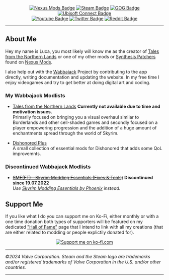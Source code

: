<!-- markdownlint-disable MD033 -->

<div id="header" align="center">
  <!--<img src="https://avatars.githubusercontent.com/u/52624146" width="100"/>-->
  <div id="badges">
    <a href="https://www.nexusmods.com/users/42051055"><img src="https://img.shields.io/badge/Nexus%20Mods-%23E6832B?style=for-the-badge&logo=nexusmods&logoColor=white" alt="Nexus Mods Badge"/></a>
    <a href="https://steamcommunity.com/id/EzioTheDeadPoet/"><img src="https://img.shields.io/badge/Steam-black?style=for-the-badge&logo=steam&logoColor=white" alt="Steam Badge"/></a>
    <a href="https://www.gog.com/u/EzioTheDeadPoet"><img src="https://img.shields.io/badge/GOG-%2386328A?style=for-the-badge&logo=gogdotcom&logoColor=white" alt="GOG Badge"/></a>
    <a href="https://ubisoftconnect.com/en-US/profile/Sw33tChiliSauce"><img src="https://img.shields.io/badge/Ubisoft%20Connect-%23000?style=for-the-badge&logo=ubisoft&logoColor=white" alt="Ubisoft Connect Badge"/></a>
  </div>
  <div id="badges-2">
    <a href="https://www.youtube.com/@eziothedeadpoet"><img src="https://img.shields.io/badge/YouTube-red?style=for-the-badge&logo=youtube&logoColor=white" alt="Youtube Badge"/></a>
    <a href="https://twitter.com/eziothedeadpoet"><img src="https://img.shields.io/badge/Twitter-black?style=for-the-badge&logo=x&logoColor=white" alt="Twitter Badge"/></a>
    <a href="https://www.reddit.com/user/EzioTheDeadPoet"><img src="https://img.shields.io/badge/reddit-%23FF4500?style=for-the-badge&logo=reddit&logoColor=white" alt="Reddit Badge"/></a>
  </div>
</div>

---

## About Me

Hey my name is Luca, you most likely will know me as the creator of [Tales from the Northern Lands](https://eziothedeadpoet.github.io/Tales-from-the-Northern-Lands/) or one of my other mods or [Synthesis Patchers](https://github.com/Mutagen-Modding/Synthesis/wiki#what-does-synthesis-do) found on [Nexus Mods](https://www.nexusmods.com/users/42051055?tab=user+files).

I also help out with the [Wabbajack](https://www.wabbajack.org/) Project by contributing to the app directly, writing documentation and updating the website. In my free time I enjoy videogames and try to get better at doing digital art and coding.

### My Wabbajack Modlists

- [Tales from the Northern Lands](https://eziothedeadpoet.github.io/Tales-from-the-Northern-Lands/) **Currently not available due to time and motivation issues.**  
  Primarily focused on bringing you a visual overhaul similar to Borderlands and other cell-shaded games and secondly focused on a player empowering progression and the addition of a huge amount of enchantments spread through the world of Skyrim.

- [Dishonored Plus](https://dishonored-plus.eziothedeadpoet.at/)  
  A small collection of essential mods for Dishonored that adds some QoL improvemnts.

### Discontinued Wabbajack Modlists

- ~~[SME(FT) - Skyrim Modding Essentials (Fixes & Tools)](https://eziothedeadpoet.github.io/SME-FT-/)~~ **Discontinued since 19.07.2022**  
*Use [Skyrim Modding Essentials by Phoenix](https://thephoenixflavour.com/sme/) instead.*

## Support Me

If you like what I do you can support me on Ko-Fi, either monthly or with a one time donation both types of supporters will be featured on my dedicated ["Hall of Fame"](https://aboutme.eziothedeadpoet.at/HALLOFFAME.html) page that I intend to link with all my creations (that are either related to modding or people explictily donated for).

<div align="center">
  <a href='https://ko-fi.com/eziothedeadpoet' target='_blank'><img class="ko-fi" src='https://storage.ko-fi.com/cdn/brandasset/kofi_s_tag_white.png?' border='0' alt='Support me on ko-fi.com'/></a>
</div>

<!-- markdownlint-enable MD033 -->

---

<!-- markdownlint-enable MD033 -->
*©2024 Valve Corporation. Steam and the Steam logo are trademarks and/or registered trademarks of Valve Corporation in the U.S. and/or other countries.*

---
